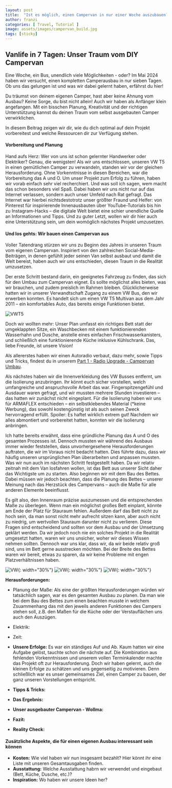 ```yaml
---
layout: post
title:  "Ist es möglich, einen Campervan in nur einer Woche auszubauen?"
author: franzi
categories: [ Travel, Tutorial ]
image: assets/images/campervan_build.jpg
tags: [sticky]
---
```


## Vanlife in 7 Tagen: Unser Traum vom DIY Campervan 

Eine Woche, ein Bus, unendlich viele Möglichkeiten - oder? Im Mai 2024 haben wir versucht, einen kompletten Camperausbau in nur sieben Tagen. Ob uns das gelungen ist und was wir dabei gelernt haben, erfährst du hier!

Du träumst von deinem eigenen Camper, hast aber keine Ahnung vom Ausbau? Keine Sorge, du bist nicht allein! Auch wir haben als Anfänger klein angefangen. Mit ein bisschen Planung, Kreativität und der richtigen Unterstützung kannst du deinen Traum vom selbst ausgebauten Camper verwirklichen.

In diesem Beitrag zeigen wir dir, wie du dich optimal auf dein Projekt vorbereitest und welche Ressourcen dir zur Verfügung stehen. 


#### Vorbereitung und Planung 

Hand aufs Herz: Wer von uns ist schon gelernter Handwerker oder Elektriker? Genau, die wenigsten! Als wir uns entschlossen, unseren VW T5 in einen gemütlichen Camper zu verwandeln, standen wir vor der gleichen Herausforderung. Ohne Vorkenntnisse in diesen Bereichen, war die Vorbereitung das A und O. Um unser Projekt zum Erfolg zu führen, haben wir vorab einfach sehr viel recherchiert. Und was soll ich sagen, wem macht das schon besonders viel Spaß. Dabei haben wir uns nicht nur auf das Internet verlassen, sondern auch unser Umfeld nach Rat gefragt. Das Internet war hierbei nichtsdestotrotz unser größter Fraund und Helfer: von Pinterest für inspirierende Innenausbauten über YouTube-Tutorials bis hin zu Instagram-Hacks – die digitale Welt bietet eine schier unendliche Quelle an Informationen und Tipps. Und zu guter Letzt, wollen wir dir hier auch eine Unterstützung sein, um dein womöglich nächstes Projekt umzusetzen. 


#### Und los gehts: Wir bauen einen Campervan aus
Voller Tatendrang stürzen wir uns zu Beginn des Jahres in unseren Traum vom eigenen Campervan. Inspiriert von den zahlreichen Social-Media-Beiträgen, in denen gefühlt jeder seinen Van selbst ausbaut und damit die Welt bereist, haben auch wir uns entschieden, diesen Traum in die Realität umzusetzen.

Der erste Schritt bestand darin, ein geeignetes Fahrzeug zu finden, das sich für den Umbau zum Campervan eignet. Es sollte möglichst alles bieten, was wir brauchen, und zudem preislich im Rahmen bleiben. Glücklicherweise hatten wir in unserer Verwandtschaft Zugang zu einem VW Bus, den wir erwerben konnten. Es handelt sich um einen VW T5 Multivan aus dem Jahr 2011 – ein komfortables Auto, das bereits einige Funktionen bietet.

![VWT5](/assets/images/Ausbau01.jpg)


Doch wir wollten mehr: Unser Plan umfasst ein richtiges Bett statt der umgeklappten Sitze, ein Waschbecken mit einem funktionierenden Wasserhahn und Dusche, anstelle eines einfachen Frischwasserkanisters, und schließlich eine funktionierende Küche inklusive Kühlschrank. Das, liebe Freunde, ist unsere Vision!

Als allererstes haben wir einen Autoradio verbaut, dazu mehr, sowie Tipps und Tricks, findest du in unserem <a href="{% post_url 2023-03-31-campervan-part1-radio %}">Part 1 - Radio Upgrade - Campervan Umbau</a>. 


Als nächstes haben wir die Innenverkleidung des VW Busses entfernt, um die Isolierung anzubringen. Ihr könnt euch sicher vorstellen, welch umfangreiche und anspruchsvolle Arbeit das war. Fingerspitzengefühl und Ausdauer waren gefragt, und wir mussten mehrere Stunden investieren – das hatten wir zunächst nicht eingeplant. Für die Isolierung haben wir uns für ARMAFLEX entschieden – ein selbstklebendes Material (*keine Werbung), das sowohl kostengünstig ist als auch seinen Zweck hervorragend erfüllt. Spoiler: Es haftet wirklich extrem gut! Nachdem wir alles abmontiert und vorbereitet hatten, konnten wir die Isolierung anbringen.

Ich hatte bereits erwähnt, dass eine gründliche Planung das A und O des gesamten Prozesses ist. Dennoch mussten wir während des Ausbaus immer wieder feststellen, dass unvorhergesehene Herausforderungen auftraten, die wir im Voraus nicht bedacht hatten. Dies führte dazu, dass wir häufig unseren ursprünglichen Plan überarbeiten und anpassen mussten. Was wir nun auch im nächsten Schritt festgestellt haben. Da wir relativ zeitnah mit dem Van losfahren wollen, ist das Bett aus unserer Sicht daher das Wichtigste um zu starten. Also beginnen wir mit dem Bau des Bettes. Dabei müssen wir jedoch beachten, dass die Planung des Bettes – unserer Meinung nach das Herzstück des Campervans – auch die Maße für alle anderen Elemente beeinflusst.

Es gilt also, den Innenraum präzise auszumessen und die entsprechenden Maße zu überlegen. Wenn man ein möglichst großes Bett einplant, könnte am Ende der Platz für Stauraum fehlen. Außerdem darf das Bett nicht zu hoch sein, da man sonst nicht mehr aufrecht sitzen kann, aber auch nicht zu niedrig, um wertvollen Stauraum darunter nicht zu verlieren. Diese Fragen sind entscheidend und sollten vor dem Ausbau und der Umsetzung geklärt werden. Da wir jedoch noch nie ein solches Projekt in die Realität umgesetzt hatten, waren wir uns unsicher, woher wir dieses Wissen nehmen sollten. Dennoch war uns klar, dass wir, da wir beide relativ groß sind, uns im Bett gerne ausstrecken möchten. Bei der Breite des Bettes waren wir bereit, etwas zu sparen, da wir keine Probleme mit engen Platzverhältnissen haben. 


![VW](/assets/images/Ausbau02.jpg){: width="30%"}
![VW](/assets/images/Ausbau03.jpg){: width="30%"}
![VW](/assets/images/Ausbau04.jpg){: width="30%"}


**Herausforderungen:** 
* Planung der Maße: Als eine der größten Herausforderungen würden wir tatsächlich sagen, war es den gesamten Ausbau zu planen. Da man wie bei dem Bau des Bettes zum einen beachten musste in welchem Zsuammenhang das mit den jeweils anderen Funktionen des Campers stehen soll, z.B. den Maßen für die Küche oder der Verstauflächen uns auch den Auszügen. 
* Elektrik: 
* Zeit: 

* **Unsere Erfolge:** Es war ein ständiges Auf und Ab. Kaum hatten wir eine Aufgabe gelöst, tauchte schon die nächste auf. Die Kombination aus fehlenden Vorkenntnissen und unserem vollen Terminkalender machte das Projekt oft zur Herausforderung. Doch wir haben gelernt, auch die kleinen Erfolge zu schätzen und uns gegenseitig zu motivieren. Denn schließlich war es unser gemeinsames Ziel, einen Camper zu bauen, der ganz unseren Vorstellungen entspricht.  

* **Tipps & Tricks:** 

* **Das Ergebnis:** 

* **Unser ausgebauter Campervan - Wollma:** 

* **Fazit:** 

* **Reality Check:** 

#### Zusätzliche Aspekte, die für einen eigenen Ausbau interessant sein können 

* **Kosten:** Wie viel haben wir nun insgesamt bezahlt? Hier könnt ihr eine Liste mit unseren Gesamtausgaben finden. 
* **Ausstattung:** Welche Ausstattung habrn wir verwendet und eingebaut (Bett, Küche, Dusche, etc.)?
* **Inspiration:** Wo haben wir unsere Ideen her? 

